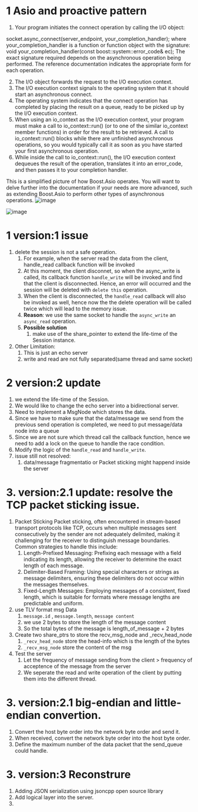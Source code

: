 # 1 Asio and proactive pattern
1. Your program initiates the connect operation by calling the I/O object:

socket.async_connect(server_endpoint, your_completion_handler);
where your_completion_handler is a function or function object with the signature:
void your_completion_handler(const boost::system::error_code& ec);
The exact signature required depends on the asynchronous operation being performed. The reference documentation indicates the appropriate form for each operation.

2. The I/O object forwards the request to the I/O execution context.
3. The I/O execution context signals to the operating system that it should start an asynchronous connect.
4. The operating system indicates that the connect operation has completed by placing the result on a queue, ready to be picked up by the I/O execution context.
5. When using an io_context as the I/O execution context, your program must make a call to io_context::run() (or to one of the similar io_context member functions) in order for the result to be retrieved. A call to io_context::run() blocks while there are unfinished asynchronous operations, so you would typically call it as soon as you have started your first asynchronous operation.
6. While inside the call to io_context::run(), the I/O execution context dequeues the result of the operation, translates it into an error_code, and then passes it to your completion handler.

This is a simplified picture of how Boost.Asio operates. You will want to delve further into the documentation if your needs are more advanced, such as extending Boost.Asio to perform other types of asynchronous operations.
![image](https://github.com/Patrickyyh/async-echo-server/assets/34131663/7aba5061-bf14-4989-8a50-001bccd3f363)

![image](https://github.com/Patrickyyh/async-echo-server/assets/34131663/d940112c-1634-4d74-8235-53b27e6b0394)




# 1 version:1 issue
1. delete the session is not a safe operation.
   1. For example, when the server read the data from the client, handle_read callback function will be invoked
   2. At this moment, the client disconnet, so when the async_write is called, its callback function `handle_write` will be invoked
      and find that the client is disconnected. Hence, an error will occurred and the session will be deleted with `delete this` operation.
   3. When the client is disconnected, the `handle_read` callback will also be invoked as well, hence now the the delete operation will be called twice
      which will lead to the memory issue.
   4. **Reason**: we use the same socket to handle the `async_write` an `async_read` operation.
   5. **Possible solution**
      1. make use of the share_pointer to extend the life-time of the Session instance.
2. Other Limitation:
   1. This is just an echo server
   2. write and read are not fully separated(same thread and same socket)

# 2 version:2 update
   1. we extend the life-time of the Session.
   2. We would like to change the echo server into a bidirectional server.
   3. Need to implement a MsgNode which stores the data.
   4. Since we have to make sure that the data/message we send from the previous send operation is completed, we need to put message/data node into a queue
   5. Since we are not sure which thread call the callback function, hence we need to add a lock on the queue to handle the race condition.
   6. Modify the logic of the `handle_read` and `handle_write`.
   7. issue still not resolved:
      1. data/message fragmentatio or Packet sticking might happend inside the server



# 3. version:2.1 update: resolve the TCP packet sticking issue.
   1. Packet Sticking
   Packet sticking, often encountered in stream-based transport protocols like TCP, occurs when multiple messages sent consecutively by the sender are not adequately delimited, making it challenging for the receiver to distinguish message boundaries. Common strategies to handle this include:
      1. Length-Prefixed Messaging: Prefixing each message with a field indicating its length, allowing the receiver to determine the exact length of each message.
      2. Delimiter-Based Framing: Using special characters or strings as message delimiters, ensuring these delimiters do not occur within the messages themselves.
      3. Fixed-Length Messages: Employing messages of a consistent, fixed length, which is suitable for formats where message lengths are predictable and uniform.
   2. use TLV format msg Data
      1. `message.id` , `message.length`, `message content`
      2. we use 2 bytes to store the length of the message content
      3. So the total bytes of the message is length_of_message + 2 bytes
   3. Create two share_ptrs to store the recv_msg_node and _recv_head_node
      1. `_recv_head_node` store the head-info which is the length of the bytes
      2. `_recv_msg_node` store the content of the msg
   4. Test the server
      1. Let the frequency of message sending from the client > frequency of acceptence of the message from the server
      2. We seperate the read and write operation of the client by putting them into the different thread.


# 3. version:2.1 big-endian and little-endian convertion.
   1. Convert the host byte order into the network byte order and send it.
   2. When received, convert the network byte order into the host byte order.
   3. Define the maximum number of the data packet that the send_queue could handle.




# 3. version:3 Reconstrure
   1. Adding JSON serialization using jsoncpp open source library
   2. Add logical layer into the server.
   3. 
